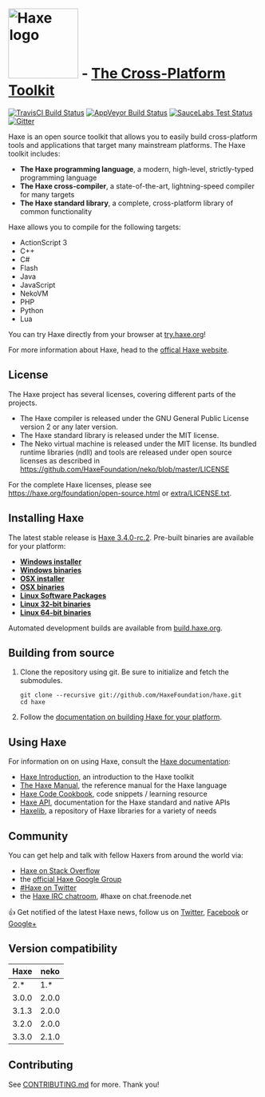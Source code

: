 
# [<img src="http://haxe.org/img/haxe-logo-horizontal.svg" alt="Haxe logo" width="140">](https://haxe.org) - [The Cross-Platform Toolkit](https://haxe.org)
[![TravisCI Build Status](https://travis-ci.org/HaxeFoundation/haxe.svg?branch=development)](https://travis-ci.org/HaxeFoundation/haxe)
[![AppVeyor Build Status](https://ci.appveyor.com/api/projects/status/github/HaxeFoundation/haxe?branch=development&svg=true)](https://ci.appveyor.com/project/HaxeFoundation/haxe)
[![SauceLabs Test Status](https://saucelabs.com/buildstatus/haxe)](https://saucelabs.com/u/haxe)
[![Gitter](https://badges.gitter.im/Join%20Chat.svg)](https://gitter.im/HaxeFoundation/haxe?utm_source=badge&utm_medium=badge&utm_campaign=pr-badge)

Haxe is an open source toolkit that allows you to easily build cross-platform tools and applications that target many mainstream platforms. The Haxe toolkit includes:

 * **The Haxe programming language**, a modern, high-level, strictly-typed programming language
 * **The Haxe cross-compiler**, a state-of-the-art, lightning-speed compiler for many targets
 * **The Haxe standard library**, a complete, cross-platform library of common functionality

Haxe allows you to compile for the following targets:

 * ActionScript 3
 * C++
 * C#
 * Flash
 * Java
 * JavaScript
 * NekoVM
 * PHP
 * Python
 * Lua

You can try Haxe directly from your browser at [try.haxe.org](http://try.haxe.org)!

For more information about Haxe, head to the [offical Haxe website](https://haxe.org).

## License

The Haxe project has several licenses, covering different parts of the projects.

 * The Haxe compiler is released under the GNU General Public License version 2 or any later version.
 * The Haxe standard library is released under the MIT license.
 * The Neko virtual machine is released under the MIT license. Its bundled runtime libraries (ndll) and tools are released under open source licenses as described in https://github.com/HaxeFoundation/neko/blob/master/LICENSE

For the complete Haxe licenses, please see https://haxe.org/foundation/open-source.html or [extra/LICENSE.txt](extra/LICENSE.txt).

## Installing Haxe

The latest stable release is [Haxe 3.4.0-rc.2](https://haxe.org/download/version/3.4.0-rc.2/). Pre-built binaries are available for your platform:

 * **[Windows installer](https://haxe.org/download/file/3.4.0-rc.2/haxe-3.4.0-rc.2-win.exe)**
 * **[Windows binaries](https://haxe.org/download/file/3.4.0-rc.2/haxe-3.4.0-rc.2-win.zip)**
 * **[OSX installer](https://haxe.org/download/file/3.4.0-rc.2/haxe-3.4.0-rc.2-osx-installer.pkg)**
 * **[OSX binaries](https://haxe.org/download/file/3.4.0-rc.2/haxe-3.4.0-rc.2-osx.tar.gz)**
 * **[Linux Software Packages](https://haxe.org/download/linux)**
 * **[Linux 32-bit binaries](https://haxe.org/download/file/3.4.0-rc.2/haxe-3.4.0-rc.2-linux32.tar.gz)**
 * **[Linux 64-bit binaries](https://haxe.org/download/file/3.4.0-rc.2/haxe-3.4.0-rc.2-linux64.tar.gz)**

Automated development builds are available from [build.haxe.org](http://build.haxe.org).

## Building from source

 1. Clone the repository using git. Be sure to initialize and fetch the submodules.

        git clone --recursive git://github.com/HaxeFoundation/haxe.git
        cd haxe

 2. Follow the [documentation on building Haxe for your platform](https://haxe.org/documentation/introduction/building-haxe.html).

## Using Haxe

For information on on using Haxe, consult the [Haxe documentation](https://haxe.org/documentation):

 * [Haxe Introduction](https://haxe.org/documentation/introduction), an introduction to the Haxe toolkit
 * [The Haxe Manual](https://haxe.org/manual), the reference manual for the Haxe language
 * [Haxe Code Cookbook](http://code.haxe.org), code snippets / learning resource
 * [Haxe API](http://api.haxe.org), documentation for the Haxe standard and native APIs
 * [Haxelib](https://lib.haxe.org), a repository of Haxe libraries for a variety of needs

## Community

You can get help and talk with fellow Haxers from around the world via:

 * [Haxe on Stack Overflow](http://stackoverflow.com/questions/tagged/haxe)
 * the [official Haxe Google Group](https://groups.google.com/forum/#!forum/haxelang)
 * [#Haxe on Twitter](https://twitter.com/hashtag/haxe?src=hash)
 * the [Haxe IRC chatroom](http://unic0rn.github.io/tiramisu/haxe), #haxe on chat.freenode.net

:+1: Get notified of the latest Haxe news, follow us on [Twitter](https://twitter.com/haxelang), [Facebook](https://www.facebook.com/haxe.org) or [Google+](https://plus.google.com/+HaxeOrg)

## Version compatibility

Haxe   | neko
----   | -----
2.*    | 1.*
3.0.0  | 2.0.0
3.1.3  | 2.0.0
3.2.0  | 2.0.0
3.3.0  | 2.1.0


## Contributing

See [CONTRIBUTING.md](CONTRIBUTING.md) for more. Thank you!
